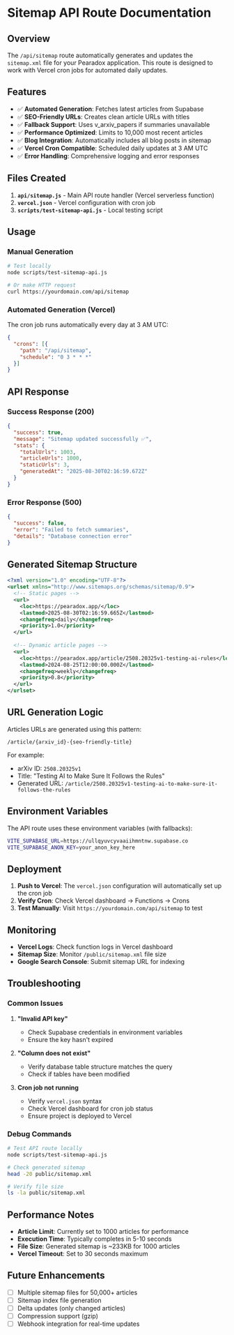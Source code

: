 # Sitemap API Route Documentation

## Overview

The `/api/sitemap` route automatically generates and updates the `sitemap.xml` file for your Pearadox application. This route is designed to work with Vercel cron jobs for automated daily updates.

## Features

- ✅ **Automated Generation**: Fetches latest articles from Supabase
- ✅ **SEO-Friendly URLs**: Creates clean article URLs with titles
- ✅ **Fallback Support**: Uses v_arxiv_papers if summaries unavailable
- ✅ **Performance Optimized**: Limits to 10,000 most recent articles
- ✅ **Blog Integration**: Automatically includes all blog posts in sitemap
- ✅ **Vercel Cron Compatible**: Scheduled daily updates at 3 AM UTC
- ✅ **Error Handling**: Comprehensive logging and error responses

## Files Created

1. **`api/sitemap.js`** - Main API route handler (Vercel serverless function)
2. **`vercel.json`** - Vercel configuration with cron job
3. **`scripts/test-sitemap-api.js`** - Local testing script

## Usage

### Manual Generation
```bash
# Test locally
node scripts/test-sitemap-api.js

# Or make HTTP request
curl https://yourdomain.com/api/sitemap
```

### Automated Generation (Vercel)
The cron job runs automatically every day at 3 AM UTC:
```json
{
  "crons": [{
    "path": "/api/sitemap",
    "schedule": "0 3 * * *"
  }]
}
```

## API Response

### Success Response (200)
```json
{
  "success": true,
  "message": "Sitemap updated successfully ✅",
  "stats": {
    "totalUrls": 1003,
    "articleUrls": 1000,
    "staticUrls": 3,
    "generatedAt": "2025-08-30T02:16:59.672Z"
  }
}
```

### Error Response (500)
```json
{
  "success": false,
  "error": "Failed to fetch summaries",
  "details": "Database connection error"
}
```

## Generated Sitemap Structure

```xml
<?xml version="1.0" encoding="UTF-8"?>
<urlset xmlns="http://www.sitemaps.org/schemas/sitemap/0.9">
  <!-- Static pages -->
  <url>
    <loc>https://pearadox.app/</loc>
    <lastmod>2025-08-30T02:16:59.665Z</lastmod>
    <changefreq>daily</changefreq>
    <priority>1.0</priority>
  </url>
  
  <!-- Dynamic article pages -->
  <url>
    <loc>https://pearadox.app/article/2508.20325v1-testing-ai-rules</loc>
    <lastmod>2024-08-25T12:00:00.000Z</lastmod>
    <changefreq>weekly</changefreq>
    <priority>0.8</priority>
  </url>
</urlset>
```

## URL Generation Logic

Articles URLs are generated using this pattern:
```
/article/{arxiv_id}-{seo-friendly-title}
```

For example:
- arXiv ID: `2508.20325v1`
- Title: "Testing AI to Make Sure It Follows the Rules"
- Generated URL: `/article/2508.20325v1-testing-ai-to-make-sure-it-follows-the-rules`

## Environment Variables

The API route uses these environment variables (with fallbacks):
```bash
VITE_SUPABASE_URL=https://ullqyuvcyvaaiihmntnw.supabase.co
VITE_SUPABASE_ANON_KEY=your_anon_key_here
```

## Deployment

1. **Push to Vercel**: The `vercel.json` configuration will automatically set up the cron job
2. **Verify Cron**: Check Vercel dashboard → Functions → Crons
3. **Test Manually**: Visit `https://yourdomain.com/api/sitemap` to test

## Monitoring

- **Vercel Logs**: Check function logs in Vercel dashboard
- **Sitemap Size**: Monitor `/public/sitemap.xml` file size
- **Google Search Console**: Submit sitemap URL for indexing

## Troubleshooting

### Common Issues

1. **"Invalid API key"**
   - Check Supabase credentials in environment variables
   - Ensure the key hasn't expired

2. **"Column does not exist"**
   - Verify database table structure matches the query
   - Check if tables have been modified

3. **Cron job not running**
   - Verify `vercel.json` syntax
   - Check Vercel dashboard for cron job status
   - Ensure project is deployed to Vercel

### Debug Commands

```bash
# Test API route locally
node scripts/test-sitemap-api.js

# Check generated sitemap
head -20 public/sitemap.xml

# Verify file size
ls -la public/sitemap.xml
```

## Performance Notes

- **Article Limit**: Currently set to 1000 articles for performance
- **Execution Time**: Typically completes in 5-10 seconds
- **File Size**: Generated sitemap is ~233KB for 1000 articles
- **Vercel Timeout**: Set to 30 seconds maximum

## Future Enhancements

- [ ] Multiple sitemap files for 50,000+ articles
- [ ] Sitemap index file generation
- [ ] Delta updates (only changed articles)
- [ ] Compression support (gzip)
- [ ] Webhook integration for real-time updates
